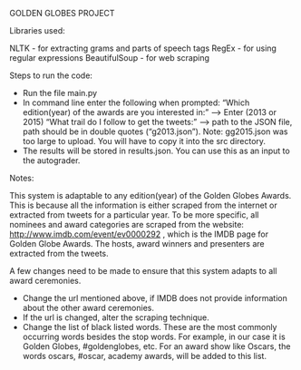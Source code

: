 GOLDEN GLOBES PROJECT

Libraries used:

NLTK - for extracting grams and parts of speech tags
RegEx - for using regular expressions
BeautifulSoup - for web scraping

Steps to run the code:

- Run the file main.py
- In command line enter the following when prompted:
“Which edition(year) of the awards are you interested in:” —> Enter (2013 or 2015)
“What trail do I follow to get the tweets:” —> path to the JSON file, path should be in double quotes (“g2013.json”). Note: gg2015.json was too large to upload. You will have to copy it into the src directory.
- The results will be stored in results.json. You can use this as an input to the autograder. 


Notes:

This system is adaptable to any edition(year) of the Golden Globes Awards. This is because all the information is either scraped from the internet or extracted from tweets for a particular year. To be more specific, all nominees and award categories are scraped from the website: 
http://www.imdb.com/event/ev0000292 , which is the IMDB page for Golden Globe Awards. The hosts, award winners and presenters are extracted from the tweets.

A few changes need to be made to ensure that this system adapts to all award ceremonies.
- Change the url mentioned above, if IMDB does not provide information about the other award ceremonies.
- If the url is changed, alter the scraping technique.
- Change the list of black listed words. These are the most commonly occurring words besides the stop words. For example, in our case it is Golden Globes, #goldenglobes, etc. For an award show like Oscars, the words oscars, #oscar, academy awards, will be added to this list.


